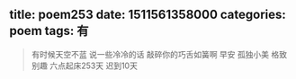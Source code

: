 title: poem253
date: 1511561358000
categories: poem
tags: 有
---
> 有时候天空不蓝
说一些冷冷的话
敲碎你的巧舌如簧啊
早安
孤独小美
格致别趣
六点起床253天 迟到10天